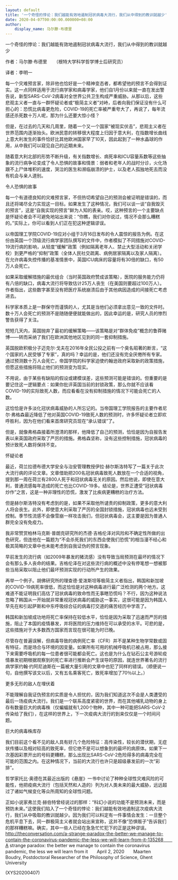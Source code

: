 ```yaml
---
layout: default
title: '一个奇怪的悖论：我们越能有效地遏制冠状病毒大流行，我们从中得到的教训就越少'
date: 2020-04-07T00:00:00.000000+08:00
author:
    display_name: 马尔滕·布德里
---
```


一个奇怪的悖论：我们越能有效地遏制冠状病毒大流行，我们从中得到的教训就越少

作者：马尔滕·布德里　　（根特大学科学哲学博士后研究员）

译者：李明一

每一个灾难预言家，除非他也恰好是一个精神变态者，都希望他的预言不会得到证实。这一点同样适用于流行病学家和病毒学家，他们自1月份以来就一直在发出警告说，新型SARS-CoV-2病毒对全世界公共卫生构成严重威胁。从那以后，这些悲观主义者一直与一群怀疑论者或“极简主义者”对峙，后者向我们保证没有什么可担心的：恐慌比病毒更危险，COVID-19的死亡率被严重夸大了，再说了，每年流感还杀死数十万人呢，那为什么还要大惊小怪？

但是，在过去的几天和几周里，随着一个又一个国家“被现实伏击”，悲观主义者在世界范围内逐渐抬头。欧洲民意的转移很大程度上归因于意大利，在指数增长曲线上意大利发生的事件恰好比其他欧洲国家早了10天，因此起到了一种水晶球的作用，从中我们可以窥见自己的近期未来。

随着意大利北部的形势不断升级，有关指数增长、病死率和ICU容量系数等这些抽象的流行病争论变成了令人恐惧的故事和情景：弱者和老年人的战时分诊，火化场跟不上尸体堆积的速度，哭泣的医生和濒临崩溃的护士，以及老人孤独地死去而没有机会与亲人道别。

令人恐惧的故事

每一个有道德良知的灾难预言家，不但热切希望自己的预测会被证明是错误的，而且还将竭尽全力实现这一目标。如果发生了这种情况，我们可以谈一谈“自我毁灭的预言”，这是“自我实现的预言”鲜为人知的表亲。哎，这种预言的一个主要缺点是怀疑论者会不可避免地站出来说：“你瞧，我们对你说过，情况不会那么糟糕的。”实际上，你可以看到人们正在犯这种逻辑谬误。

以帝国理工学院COVID-19应对小组于3月16日发布的令人震惊的报告为例。在这份由英国一个顶级流行病学家团队撰写的文件中，作者模拟了不同措施对COVID-19流行病的影响，从轻度“缓解”政策（例如隔离老年人、禁止大型活动和关闭学校）到更严格的“抑制”政策（全体人民社交疏离、病例居家隔离以及家人隔离）。在允许病毒失控传播的基准情景中，英国ICU病床的容量将有30倍的缺口，有50万人会死亡。

如果采取缓解措施的最优组合（当时英国政府赞成该策略），医院的服务能力仍将有八倍的缺口，病毒大流行将导致估计25万人丧生（在美国则要超过100万人）。作者指出，这些数字甚至没有把医疗系统崩溃后由于其他病因造成的间接死亡考虑进去。

科学家本质上是一群保守而谨慎的人，尤其是当他们必须拿出意见一致的文件时。数十万人会死亡的预测不是随随便便就能做出的，因此幸运的是，研究人员的惨烈警告获得了关注。

短短几天内，英国抛弃了最初的缓解策略——该策略是对“群体免疫”概念的鲁莽赌博——转而采纳了我们在欧洲其他地区见到的同一套抑制措施。

英国脱欧积极分子迈克尔·戈夫在2016年全民公投之前有一个臭名昭著的断言，“这个国家的人民受够了专家”，真的吗？幸运的是，他们还没有完全厌倦所有专家。通过预测数十万人会死亡，帝国学院的科学家迫使约翰逊政府采取新的政策措施，但愿这些措施将阻止他们的预测变为现实。

不用说，由于某些有缺陷的假设或建模误差，这些预测可能是错误的。但重要的是要记住这一逻辑要点：如果你批评英国当前的封锁政策，那么你就不应该看COVID-19的实际致死人数，而应看看在没有抑制措施的情况下可能会死亡的人数。

这恰恰是许多淡化冠状病毒威胁的人所忘记的。当帝国理工学院报告的主要作者尼尔·弗格森最近降低了他对英国COVID-19致死人数的预测时，许多怀疑论者立即欢呼胜利，因为在他们看来首席研究员现在“承认错误”了。

但是，就像弗格森接着所澄清的那样，他降低了自己的预测，恰恰是因为自报告发表以来英国政府采取了严厉的措施。弗格森坚称，没有这些控制措施，冠状病毒的预计致死人数将保持不变。

怀疑论者

最近，荷兰拉德布德大学安全与治安管理教授伊拉·赫尔斯洛特写了一篇关于此次大流行病的评论文章。文章借助把200名冠状病毒致死人数放在一个合适的视角，提到那一周在荷兰有2800人死于和冠状病毒无关的原因。然后他说，即使在意大利，普通流感每年造成的死亡也比COVID-19多。结论是，世界正遭受“冠状病毒炒作”之苦，这是一种非理性的恐慌，激发了比疾病更糟糕的治疗方法。

但是赫尔斯洛特没有考虑到的是，如果不采取他所谴责的抑制政策，更多的意大利人将会丧生。此外，即使意大利采取了严厉的全国封锁措施，冠状病毒也远未受到控制。季节性流感不会像雪崩一样攻击我们，但冠状病毒会，这主要是因为普通人群完全没有免疫力。

我非常赞赏柏林马克斯·普朗克研究所的杰德·吉格伦泽对风险和不确定性所做的出色研究，但连他在一篇题为“不会杀死我们的东西会使我们恐慌”的相当漫不经心和极其简略的文章中也未能考虑到自我证伪的预言现象。

早前发生的流行病（如2009年暴发的猪流感）没有导致当局预测在最坏的情况下会有那么多人丧命的结果。吉格伦泽在对这些流行病的概述中没有停笔想一想被那些当局采取以阻止他们最坏预测实现的行动所产生的效果。

再举一个例子。胡佛研究所的理查德·爱泼斯坦等极简主义者指出，韩国和新加坡的COVID-19病死率很低，而这恰恰是对这种病毒进行最广泛检测的两个地方。这难道不能证明我们高估了冠状病毒的致命性而无事瞎恐慌吗？不行，因为这种说法忽略了韩国从一开始就非常重视冠状病毒的威胁这一事实，这很可能是因为韩国人早先在和引起萨斯和中东呼吸综合征的病毒打交道的痛苦经历中学乖了。

韩国和新加坡成功地将死亡率保持在较低水平，恰恰是因为采取了迅速而严厉的措施，阻止了本国的疫情暴发，并将医院的压力维持在可以承受的水平。可悲的是，这些措施对于大多数西方国家而言现在很可能为时已晚。

尽管存在普遍误解，但病毒导致的病例死亡率（CFR）并不是某种生物学常数或固有特征，而是场合与环境的因变量。如果所有可用的机械呼吸机已被占用，那么接下来需要呼吸机的每一位患者很可能都会死亡。这也是为什么在钻石公主号游轮疫情暴发初期根据观察到的死亡率进行推断会产生误导的原因，就连世界著名的流行病学家约翰·约阿尼迪斯在一篇被大量引用的文章中也犯了同样的错误。（顺便说一句，自他撰写该文以后，又有五名乘客死亡，致死率增加了70％以上。）

更多无形的敌人在埋伏着

不能理解自我证伪预言的实质是令人担忧的，因为我们知道这次不会是人类遭受的最后一场疫病大流行。我们是一个联系高度紧密的世界，而在其他哺乳动物的身上存有数量巨大的病毒株（仅蝙蝠就有1,200个物种，其中一种可能把SARS-CoV-2传染给了我们），在这样的世界上，下一次疫病大流行的到来仅仅是一个时间问题。

巨大的病毒株库存

我们目前这个看不见的敌人具有好几个危险特征：高传染性，较长的潜伏期，无症状传播以及相对较高的致死率，但它绝不是可以想象到的最坏的病原体。如果下一次基因彩票开出的号码更糟糕，那么出现比SARS-CoV-2危险得多的病毒完全在可能的范围之内。在这种情况下，当前的大流行也许只是超级暴发前的一次“彩排”。

哲学家托比·奥德在其最近出版的《悬崖》一书中讨论了种种全球性灾难风险的可能性，他把疫病大流行（包括天然和人造的）列为对人类未来的最大威胁，远远超过了诸如气候变化等众所周知的全球性问题。

正如小说家弗兰克·赫伯特曾经说过的那样：“科幻小说的功能不是预测未来，而是预防未来。”这使我们陷入了一个奇怪的悖论：我们越能有效地遏制这次疫病大流行，我们从中吸取的教训就越少。因为我们可以料定有一件事情会发生：一旦整个危机平息下去，同一群极简主义者就会站出来宣称，这并不像“恐惧贩子”告诉我们的那样糟糕嘛。确实，其中一些人已经在急急忙忙犯下的正是这种谬误。　　http://theconversation.com/a-strange-paradox-the-better-we-manage-to-contain-the-coronavirus-pandemic-the-less-we-will-learn-from-it-135268　　A strange paradox: the better we manage to contain the coronavirus pandemic, the less we will learn from it　　April 2, 2020　　Maarten Boudry, Postdoctoral Researcher of the Philosophy of Science, Ghent University

(XYS20200407)

